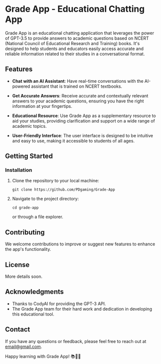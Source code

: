 # Grade App - Educational Chatting App

Grade App is an educational chatting application that leverages the power of GPT-3.5 to provide answers to academic questions based on NCERT (National Council of Educational Research and Training) books. It's designed to help students and educators easily access accurate and reliable information related to their studies in a conversational format.

## Features

- **Chat with an AI Assistant**: Have real-time conversations with the AI-powered assistant that is trained on NCERT textbooks.

- **Get Accurate Answers**: Receive accurate and contextually relevant answers to your academic questions, ensuring you have the right information at your fingertips.

- **Educational Resource**: Use Grade App as a supplementary resource to aid your studies, providing clarification and support on a wide range of academic topics.

- **User-Friendly Interface**: The user interface is designed to be intuitive and easy to use, making it accessible to students of all ages.

## Getting Started

### Installation

1. Clone the repository to your local machine:

   ```shell
   git clone https://github.com/PDgaming/Grade-App
   ```

2. Navigate to the project directory:

   ```shell
   cd grade-app
   ```

   or through a file explorer.

## Contributing

We welcome contributions to improve or suggest new features to enhance the app's functionality.

## License

More details soon.

## Acknowledgments

- Thanks to CodyAI for providing the GPT-3 API.
- The Grade App team for their hard work and dedication in developing this educational tool.

## Contact

If you have any questions or feedback, please feel free to reach out at [email@gmail.com](mailto:email@gmail.com).

Happy learning with Grade App! 📚🤖🚀
